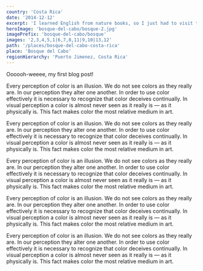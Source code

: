 ```yaml
---
country: 'Costa Rica'
date: '2014-12-12'
excerpt: 'I learned English from nature books, so I just had to visit the most biological intense place on Earth.'
heroImage: 'bosque-del-cabo/bosque-2.jpg'
imagePrefix: 'bosque-del-cabo/bosque'
images: '2,3,4,5,1|6,7,8,11|9,10|13,12'
path: '/places/bosque-del-cabo-costa-rica'
place: 'Bosque del Cabo'
regionHierarchy: 'Puerto Jimenez, Costa Rica'
---
```


Oooooh-weeee, my first blog post!

Every perception of color is an illusion. We do not see colors as they really are. In our perception they alter one another. In order to use color effectively it is necessary to recognize that color deceives continually. In visual perception a color is almost never seen as it really is — as it physically is. This fact makes color the most relative medium in art.

Every perception of color is an illusion. We do not see colors as they really are. In our perception they alter one another. In order to use color effectively it is necessary to recognize that color deceives continually. In visual perception a color is almost never seen as it really is — as it physically is. This fact makes color the most relative medium in art.

Every perception of color is an illusion. We do not see colors as they really are. In our perception they alter one another. In order to use color effectively it is necessary to recognize that color deceives continually. In visual perception a color is almost never seen as it really is — as it physically is. This fact makes color the most relative medium in art.

Every perception of color is an illusion. We do not see colors as they really are. In our perception they alter one another. In order to use color effectively it is necessary to recognize that color deceives continually. In visual perception a color is almost never seen as it really is — as it physically is. This fact makes color the most relative medium in art.

Every perception of color is an illusion. We do not see colors as they really are. In our perception they alter one another. In order to use color effectively it is necessary to recognize that color deceives continually. In visual perception a color is almost never seen as it really is — as it physically is. This fact makes color the most relative medium in art.
